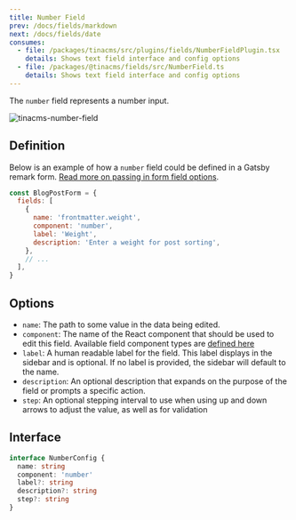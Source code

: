 ```yaml
---
title: Number Field
prev: /docs/fields/markdown
next: /docs/fields/date
consumes:
  - file: /packages/tinacms/src/plugins/fields/NumberFieldPlugin.tsx
    details: Shows text field interface and config options
  - file: /packages/@tinacms/fields/src/NumberField.ts
    details: Shows text field interface and config options
---
```


The `number` field represents a number input.

![tinacms-number-field](/img/fields/number-field.png)

## Definition

Below is an example of how a `number` field could be defined in a Gatsby remark form. [Read more on passing in form field options](/docs/gatsby/markdown#customizing-remark-forms).

```javascript
const BlogPostForm = {
  fields: [
    {
      name: 'frontmatter.weight',
      component: 'number',
      label: 'Weight',
      description: 'Enter a weight for post sorting',
    },
    // ...
  ],
}
```

## Options

- `name`: The path to some value in the data being edited.
- `component`: The name of the React component that should be used to edit this field. Available field component types are [defined here](/docs/concepts/fields#field-types)
- `label`: A human readable label for the field. This label displays in the sidebar and is optional. If no label is provided, the sidebar will default to the name.
- `description`: An optional description that expands on the purpose of the field or prompts a specific action.
- `step`: An optional stepping interval to use when using up and down arrows to adjust the value, as well as for validation

## Interface

```typescript
interface NumberConfig {
  name: string
  component: 'number'
  label?: string
  description?: string
  step?: string
}
```

